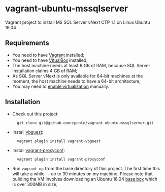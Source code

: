 # vagrant-ubuntu-mssqlserver

Vagrant project to install MS SQL Server vNext CTP 1.1 on Linux Ubuntu 16.04

## Requirements

* You need to have [Vagrant](http://www.vagrantup.com/) installed;
* You need to have [VitualBox](https://www.virtualbox.org/) installed;
* The host machine needs at least 6 GB of RAM, because SQL Server installation claims 4 GB of RAM;
* As SQL Server vNext is only available for 64-bit machines at the moment, the host machine needs to have a 64-bit architecture;
* You may need to [enable virtualization](http://www.sysprobs.com/disable-enable-virtualization-technology-bios) manually.

## Installation

* Check out this project:

        git clone git@github.com:rponte/vagrant-ubuntu-mssqlserver.git

* Install [vbguest](https://github.com/dotless-de/vagrant-vbguest):

        vagrant plugin install vagrant-vbguest

* Install [vagrant-proxyconf](https://github.com/tmatilai/vagrant-proxyconf):

        vagrant plugin install vagrant-proxyconf

* Run `vagrant up` from the base directory of this project. The first time this will take a while -- up to 30 minutes on
  my machine. Please note that building the VM involves downloading an Ubuntu 16.04
  [base box](https://atlas.hashicorp.com/ubuntu/boxes/xenial64) which is over 300MB in size;